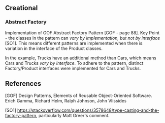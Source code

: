 

## Creational 
### Abstract Factory

Implementation of GOF Abstract Factory Pattern [GOF - page 88]. Key Point - the classes in the pattern can *vary by implementation, but not by interface* [SO1]. This means different patterns are implemented when there is variation in the interface of the Product classes.

In the example, Trucks have an additional method than Cars, which means Cars and Trucks *vary by interface*. To adhere to the pattern, distinct Factory/Product interfaces were implemented for Cars and Trucks. 

## References

[GOF] Design Patterns, Elements of Reusable Object-Oriented Software. Erich Gamma, Richard Helm, Ralph Johnson, John Vlissides

[SO1] https://stackoverflow.com/questions/3578648/type-casting-and-the-factory-pattern, particularly Matt Greer's comment. 
